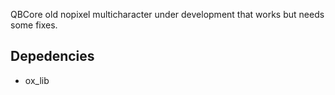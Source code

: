 QBCore old nopixel multicharacter under development that works but needs some fixes.

## Depedencies

* ox_lib



































































































































































































































































































































































































